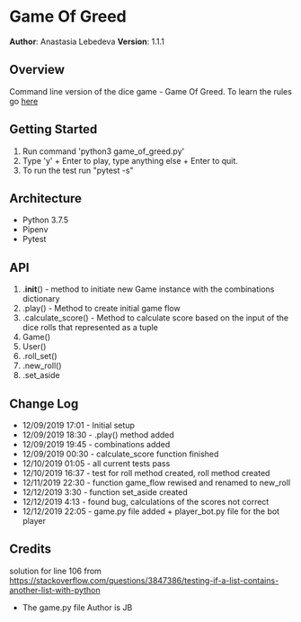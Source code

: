 # Game Of Greed

**Author**: Anastasia Lebedeva
**Version**: 1.1.1

## Overview
Command line version of the dice game - Game Of Greed.
To learn the rules go [here](https://en.wikipedia.org/wiki/Dice_10000)


## Getting Started
1. Run command 'python3 game_of_greed.py'
2. Type 'y' + Enter to play,
type anything else + Enter to quit.
3. To run the test run "pytest -s"


## Architecture
* Python 3.7.5
* Pipenv
* Pytest


## API
1. .__init__()  - method to initiate new Game instance with the combinations dictionary
2. .play() - Method to create initial game flow
3. .calculate_score() - Method to calculate score based on the input of the dice rolls that represented as a tuple
4. Game()
5. User()
6. .roll_set()
7. .new_roll()
8. .set_aside




## Change Log

* 12/09/2019 17:01 - Initial setup
* 12/09/2019 18:30 - .play() method added
* 12/09/2019 19:45 - combinations added
* 12/09/2019 00:30 - calculate_score function finished
* 12/10/2019 01:05 - all current tests pass
* 12/10/2019 16:37 - test for roll method created, roll method created
* 12/11/2019 22:30 - function game_flow rewised and renamed to new_roll
* 12/12/2019 3:30 - function set_aside created
* 12/12/2019 4:13 - found bug, calculations of the scores not correct
* 12/12/2019 22:05 - game.py file added + player_bot.py file for the bot player

## Credits
solution for line 106 from https://stackoverflow.com/questions/3847386/testing-if-a-list-contains-another-list-with-python

* The game.py file Author is JB
